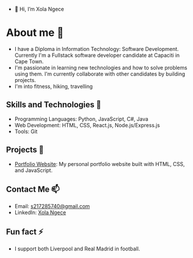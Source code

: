 - 👋 Hi, I’m Xola Ngece

# About me 👀
  
- I have a Diploma in Information Technology: Software Development. Currently I'm a Fullstack software developer candidate at Capaciti in Cape Town.
- I'm passionate in learning new technologies and how to solve problems using them. I'm currently collaborate with other candidates by building projects.
- I'm into fitness, hiking, travelling

## Skills and Technologies 🌱

- Programming Languages: Python, JavaScript, C#, Java
- Web Development: HTML, CSS, React.js, Node.js/Express.js
- Tools: Git

## Projects 💞️

- [Portfolio Website](https://github.com/johndoe/portfolio-website): My personal portfolio website built with HTML, CSS, and JavaScript.

## Contact Me 📫

- Email: [s217285740@gmail.com](mailto:s217285740@gmail.com)
- LinkedIn: [Xola Ngece](linkedin.com/in/xola-ngece-852582258)

## Fun fact ⚡
- I support both Liverpool and Real Madrid in football.

<!---
x-ngece/x-ngece is a ✨ special ✨ repository because its `README.md` (this file) appears on your GitHub profile.
You can click the Preview link to take a look at your changes.
--->
